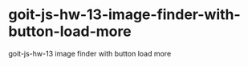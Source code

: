 # goit-js-hw-13-image-finder-with-button-load-more
goit-js-hw-13 image finder with button load more
